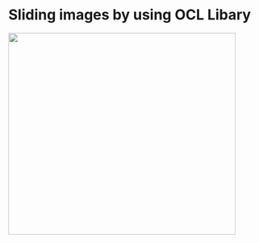 # Sliding images by using OCL Libary

<img src="https://s6.gifyu.com/images/ezgif.com-gif-maker-1c931caf5985a4ffa.gif" width=450px height=400 >

